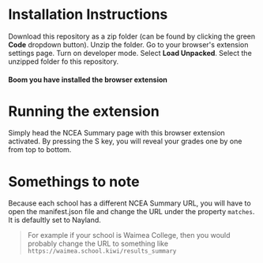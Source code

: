 # Installation Instructions

Download this repository as a zip folder (can be found by clicking the green **Code** dropdown button).
Unzip the folder.
Go to your browser's extension settings page.
Turn on developer mode.
Select **Load Unpacked**.
Select the unzipped folder fo this repository.

#### Boom you have installed the browser extension

# Running the extension

Simply head the NCEA Summary page with this browser extension activated. By pressing the S key, you will
reveal your grades one by one from top to bottom.

# Somethings to note

Because each school has a different NCEA Summary URL, you will have to open the manifest.json file and change the URL under
the property `matches`. It is defaultly set to Nayland.

> For example if your school is Waimea College, then you would probably change the URL to something like `https://waimea.school.kiwi/results_summary`
